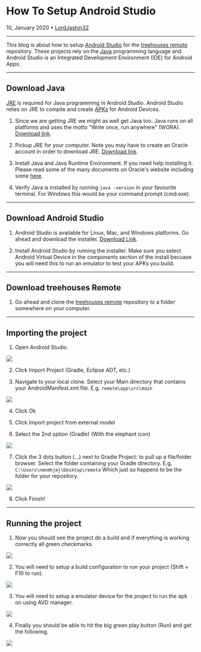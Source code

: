 # How To Setup Android Studio 

10, January 2020 • [LordJashin32](https://github.com/LordJashin32)

---

This blog is about how to setup [Android Studio](https://en.wikipedia.org/wiki/Android_Studio) for the [treehouses remote](https://github.com/treehouses/remote) repository.
These projects rely on the [Java](https://en.wikipedia.org/wiki/Java_%28programming_language%29) programming language and Android Studio is an Integrated Development Environment (IDE) for Android Apps. 

---

## Download Java

[JRE](https://en.wikipedia.org/wiki/Java_virtual_machine#Java_Runtime_Environment) is required for Java programming in Android Studio. 
Android Studio relies on JRE to compile and create [APKs](https://en.wikipedia.org/wiki/Android_application_package) for Android Devices. 

1. Since we are getting JRE we might as well get Java too. Java runs on all platforms and uses the motto "Write once, run anywhere" (WORA). [Download link](https://www.java.com/en/download/).

2. Pickup JRE for your computer. Note you may have to create an Oracle account in order to download JRE.
[Download link](https://www.oracle.com/technetwork/java/javase/downloads/jre8-downloads-2133155.html).

3. Install Java and Java Runtime Environment. If you need help installing it. Please read some of the many
documents on Oracle's website including some [here](https://docs.oracle.com/goldengate/1212/gg-winux/GDRAD/java.htm).

4. Verify Java is installed by running ```java -version``` in your favourite terminal. For Windows this would be
your command prompt (cmd.exe).

---

## Download Android Studio

1. Android Studio is available for Linux, Mac, and Windows platforms. Go ahead and download the installer. 
[Download Link](https://developer.android.com/studio).

2. Install Android Studio by running the installer. Make sure you select
Android Virtual Device in the components section of the install becuase you 
will need this to run an emulator to test your APKs you build.

---

## Download treehouses Remote 

1. Go ahead and clone the [treehouses remote](https://github.com/treehouses/remote) repository to a folder somewhere on your computer.

---

## Importing the project

1. Open Android Studio. 

![](./images/20200105-android-studio.png)

2. Click Import Project (Gradle, Eclipse ADT, etc.)

3. Navigate to your local clone. Select your Main directory that contains
your AndroidManifest.xml file. E.g. ```remote\app\src\main```

![](./images/20200105-import-project.png)

4. Click Ok

5. Click Import project from external model

6. Select the 2nd option (Gradle) (With the elephant icon)

![](./images/2020105-select-gradle.png)

7. Click the 3 dots button (...) next to Gradle Project: to pull up
a file/folder browser. Select the folder containing your Gradle directory. E.g. ```C:\Users\nmnmhjmj\Desktop\remote```
Which just so happens to be the folder for your repository.

![](./images/20200105-gradle-folder.png)

8. Click Finish!

---

## Running the project

1. Now you should see the project do a build and if everything is working correctly all green checkmarks.

![](./images/20200105-green-checks.png)

2. You will need to setup a build configuration to run your project (Shift + F10 to run).

![](./images/20200105-build-config.png)

3. You will need to setup a emulator device for the project to run the apk on using AVD manager.

![](./images/20200105-avd-manager.png)

4. Finally you should be able to hit the big green play button (Run) and get the following.

![](./images/20200105-run-apk.png)
